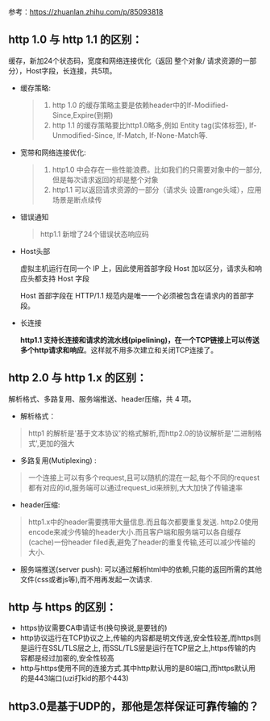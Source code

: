 参考：https://zhuanlan.zhihu.com/p/85093818

## http 1.0 与 http 1.1 的区别：

缓存，新加24个状态码，宽度和网络连接优化（返回 整个对象/ 请求资源的一部分），Host字段，长连接，共5项。

* 缓存策略:

    > 1. http 1.0 的缓存策略主要是依赖header中的If-Modiified-Since,Expire(到期)
    > 2. http 1.1 的缓存策略要比http1.0略多,例如 Entity tag(实体标签), If-Unmodified-Since, If-Match, If-None-Match等.

* 宽带和网络连接优化:
    > 1. http1.0 中会存在一些性能浪费。比如我们的只需要对象中的一部分,但是每次请求返回的却是整个对象
    > 2. http1.1 可以返回请求资源的一部分（请求头 设置range头域），应用场景是断点续传

* 错误通知
    > http1.1 新增了24个错误状态响应码

* Host头部

    虚拟主机运行在同一个 IP 上，因此使用首部字段 Host 加以区分，请求头和响应头都支持 Host 字段
    
    Host 首部字段在 HTTP/1.1 规范内是唯一一个必须被包含在请求内的首部字段。

* 长连接    

    **http1.1 支持长连接和请求的流水线(**pipelining)，在**一个TCP链接上可以传送多个http请求和响应**。这样就不用多次建立和关闭TCP连接了。

## http 2.0 与 http 1.x 的区别：

解析格式、多路复用、服务端推送、header压缩，共 4 项。

* 解析格式：
> http1 的解析是'基于文本协议'的格式解析,而http2.0的协议解析是'二进制格式',更加的强大

* 多路复用(Mutiplexing) : 
> 一个连接上可以有多个request,且可以随机的混在一起,每个不同的request都有对应的id,服务端可以通过request_id来辨别,大大加快了传输速率

* header压缩: 
> http1.x中的header需要携带大量信息.而且每次都要重复发送.
> http2.0使用encode来减少传输的header大小.而且客户端和服务端可以各自缓存(cache)一份header filed表,避免了header的重复传输,还可以减少传输的大小.

* 服务端推送(server push): 可以通过解析html中的依赖,只能的返回所需的其他文件(css或者js等),而不用再发起一次请求.

## http 与 https 的区别：
* https协议需要CA申请证书(换句换说,是要钱的)
* http协议运行在TCP协议之上,传输的内容都是明文传送,安全性较差,而https则是运行在SSL/TLS层之上, 而SSL/TLS层是运行在TCP层之上,https传输的内容都是经过加密的,安全性较高
* http与https使用不同的连接方式.其中http默认用的是80端口,而https默认用的是443端口(uzi打kid的那个443)

## http3.0是基于UDP的，那他是怎样保证可靠传输的？



